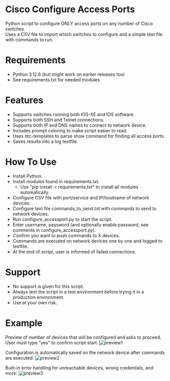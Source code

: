 # Cisco Configure Access Ports
Python script to configure ONLY access ports on any number of Cisco switches.<br> 
Uses a CSV file to import which switches to configure and a simple text file with commands to run.<br>

# Requirements
- Python 3.12.6 (but might work on earlier releases too)<br>
- See requirements.txt for needed modules<br>

# Features
- Supports switches running both IOS-XE and IOS software. 
- Supports both SSH and Telnet connections.
- Supports both IP and DNS names to connect to network device.
- Includes prompt coloring to make script easier to read.
- Uses ntc-templates to parse show command for finding all access ports.
- Saves results into a log textfile.

# How To Use
- Install Python.
- Install modules found in requirements.txt.
  - Use "pip install -r requirements.txt" to install all modules automatically.
- Configure CSV file with port/service and IP/hostname of network devices.
- Configure text file commands_to_send.txt with commands to send to network devices.
- Run configure_accessport.py to start the script.
- Enter username, password (and optionally enable password, see comments in configure_accessport.py).
- Confirm you want to push commands to X devices.
- Commands are executed on network devices one by one and logged to textfile.
- At the end of script, user is informed of failed connections.

# Support
- No support is given for this script.
- Always test the script in a test environment before trying it in a production environment. 
- Use at your own risk.

# Example

Preview of number of devices that will be configured and asks to proceed.
User must type "yes" to confirm script start.
![preview1](https://github.com/user-attachments/assets/ce6e073e-10f9-490a-b96d-c22790c9fa10)

Configuration is automatically saved on the network device after commands are executed.
![preview2](https://github.com/user-attachments/assets/b6de6f86-8031-4bb0-bb88-9a7b1ed60963)

Built-in error handling for unreachable devices, wrong credentials, and more:
![preview3](https://github.com/user-attachments/assets/aaea0195-efba-4313-aa10-d64dab3c1867)



